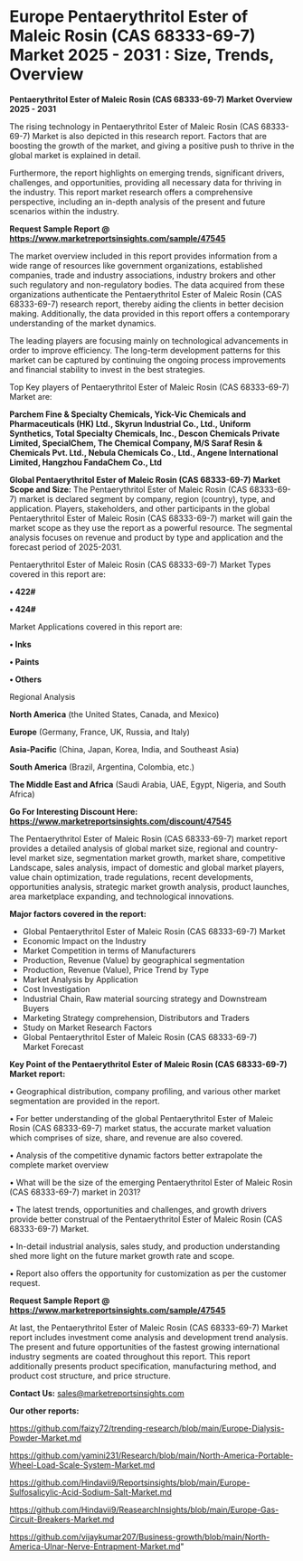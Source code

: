 # Europe Pentaerythritol Ester of Maleic Rosin (CAS 68333-69-7) Market 2025 - 2031 : Size, Trends, Overview

<Strong> Pentaerythritol Ester of Maleic Rosin (CAS 68333-69-7) Market Overview 2025 - 2031</strong>

The rising technology in Pentaerythritol Ester of Maleic Rosin (CAS 68333-69-7) Market is also depicted in this research report. Factors that are boosting the growth of the market, and giving a positive push to thrive in the global market is explained in detail.

Furthermore, the report highlights on emerging trends, significant drivers, challenges, and opportunities, providing all necessary data for thriving in the industry. This report market research offers a comprehensive perspective, including an in-depth analysis of the present and future scenarios within the industry.

<strong>Request Sample Report @ <a href=https://www.marketreportsinsights.com/sample/47545>https://www.marketreportsinsights.com/sample/47545</a></strong>

The market overview included in this report provides information from a wide range of resources like government organizations, established companies, trade and industry associations, industry brokers and other such regulatory and non-regulatory bodies. The data acquired from these organizations authenticate the Pentaerythritol Ester of Maleic Rosin (CAS 68333-69-7) research report, thereby aiding the clients in better decision making. Additionally, the data provided in this report offers a contemporary understanding of the market dynamics.

The leading players are focusing mainly on technological advancements in order to improve efficiency. The long-term development patterns for this market can be captured by continuing the ongoing process improvements and financial stability to invest in the best strategies.

Top Key players of Pentaerythritol Ester of Maleic Rosin (CAS 68333-69-7) Market are:

<strong>Parchem Fine & Specialty Chemicals, Yick-Vic Chemicals and Pharmaceuticals (HK) Ltd., Skyrun Industrial Co., Ltd., Uniform Synthetics, Total Specialty Chemicals, Inc., Descon Chemicals Private Limited, SpecialChem, The Chemical Company, M/S Saraf Resin & Chemicals Pvt. Ltd., Nebula Chemicals Co., Ltd., Angene International Limited, Hangzhou FandaChem Co., Ltd</strong>

<strong><b>Global Pentaerythritol Ester of Maleic Rosin (CAS 68333-69-7) Market Scope and Size:</b></strong>
The Pentaerythritol Ester of Maleic Rosin (CAS 68333-69-7) market is declared segment by company, region (country), type, and application. Players, stakeholders, and other participants in the global Pentaerythritol Ester of Maleic Rosin (CAS 68333-69-7) market will gain the market scope as they use the report as a powerful resource. The segmental analysis focuses on revenue and product by type and application and the forecast period of 2025-2031.

Pentaerythritol Ester of Maleic Rosin (CAS 68333-69-7) Market Types covered in this report are:

<strong>•  422#

•  424#</strong>

Market Applications covered in this report are:

<strong>•  Inks

•  Paints

•  Others</strong> 

Regional Analysis

<strong>North America</strong> (the United States, Canada, and Mexico)

<strong>Europe</strong> (Germany, France, UK, Russia, and Italy)

<strong>Asia-Pacific</strong> (China, Japan, Korea, India, and Southeast Asia)

<strong>South America</strong> (Brazil, Argentina, Colombia, etc.)

<strong>The Middle East and Africa</strong> (Saudi Arabia, UAE, Egypt, Nigeria, and South Africa)

<strong>Go For Interesting Discount Here: <a href=https://www.marketreportsinsights.com/discount/47545>https://www.marketreportsinsights.com/discount/47545</a></strong>

The Pentaerythritol Ester of Maleic Rosin (CAS 68333-69-7) market report provides a detailed analysis of global market size, regional and country-level market size, segmentation market growth, market share, competitive Landscape, sales analysis, impact of domestic and global market players, value chain optimization, trade regulations, recent developments, opportunities analysis, strategic market growth analysis, product launches, area marketplace expanding, and technological innovations.

<strong><b>Major factors covered in the report:</b></strong>
<ul>
  <li>Global Pentaerythritol Ester of Maleic Rosin (CAS 68333-69-7) Market </li>
  <li>Economic Impact on the Industry</li>
  <li>Market Competition in terms of Manufacturers</li>
  <li>Production, Revenue (Value) by geographical segmentation</li>
  <li>Production, Revenue (Value), Price Trend by Type</li>
  <li>Market Analysis by Application</li>
  <li>Cost Investigation</li>
  <li>Industrial Chain, Raw material sourcing strategy and Downstream Buyers</li>
  <li>Marketing Strategy comprehension, Distributors and Traders</li>
  <li>Study on Market Research Factors</li>
  <li>Global Pentaerythritol Ester of Maleic Rosin (CAS 68333-69-7) Market Forecast</li>
</ul>

<strong><b>Key Point of the Pentaerythritol Ester of Maleic Rosin (CAS 68333-69-7) Market report:</b></strong>

• Geographical distribution, company profiling, and various other market segmentation are provided in the report.

• For better understanding of the global Pentaerythritol Ester of Maleic Rosin (CAS 68333-69-7) market status, the accurate market valuation which comprises of size, share, and revenue are also covered.

• Analysis of the competitive dynamic factors better extrapolate the complete market overview

• What will be the size of the emerging Pentaerythritol Ester of Maleic Rosin (CAS 68333-69-7) market in 2031?

• The latest trends, opportunities and challenges, and growth drivers provide better construal of the Pentaerythritol Ester of Maleic Rosin (CAS 68333-69-7) Market.

• In-detail industrial analysis, sales study, and production understanding shed more light on the future market growth rate and scope.

• Report also offers the opportunity for customization as per the customer request.

<strong>Request Sample Report @ <a href=https://www.marketreportsinsights.com/sample/47545>https://www.marketreportsinsights.com/sample/47545</a></strong>

At last, the Pentaerythritol Ester of Maleic Rosin (CAS 68333-69-7) Market report includes investment come analysis and development trend analysis. The present and future opportunities of the fastest growing international industry segments are coated throughout this report. This report additionally presents product specification, manufacturing method, and product cost structure, and price structure.

<strong>Contact Us:</strong>
sales@marketreportsinsights.com

<strong>Our other reports:</strong>

<a href=https://github.com/faizy72/trending-research/blob/main/Europe-Dialysis-Powder-Market.md>https://github.com/faizy72/trending-research/blob/main/Europe-Dialysis-Powder-Market.md</a>

<a href=https://github.com/yamini231/Research/blob/main/North-America-Portable-Wheel-Load-Scale-System-Market.md>https://github.com/yamini231/Research/blob/main/North-America-Portable-Wheel-Load-Scale-System-Market.md</a>

<a href=https://github.com/Hindavii9/Reportsinsights/blob/main/Europe-Sulfosalicylic-Acid-Sodium-Salt-Market.md>https://github.com/Hindavii9/Reportsinsights/blob/main/Europe-Sulfosalicylic-Acid-Sodium-Salt-Market.md</a>

<a href=https://github.com/Hindavii9/ReasearchInsights/blob/main/Europe-Gas-Circuit-Breakers-Market.md>https://github.com/Hindavii9/ReasearchInsights/blob/main/Europe-Gas-Circuit-Breakers-Market.md</a>

<a href=https://github.com/vijaykumar207/Business-growth/blob/main/North-America-Ulnar-Nerve-Entrapment-Market.md>https://github.com/vijaykumar207/Business-growth/blob/main/North-America-Ulnar-Nerve-Entrapment-Market.md</a>"
